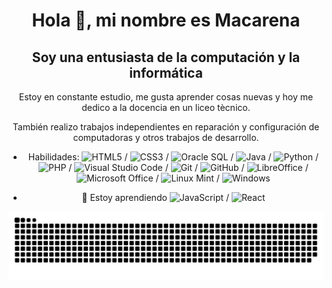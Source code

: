 <div align="center">
<h1>Hola 👋, mi nombre es Macarena</h1>
<h2>Soy una entusiasta de la computación y la informática</h2>

<p>Estoy en constante estudio, me gusta aprender cosas nuevas y hoy me dedico a la docencia en un liceo tècnico. </p>
<p>También realizo trabajos independientes en reparación y configuración de computadoras y otros trabajos de desarrollo.</p>

- Habilidades: ![HTML5](https://img.shields.io/badge/html5-%23E34F26.svg?style=for-the-badge&logo=html5&logoColor=white) / ![CSS3](https://img.shields.io/badge/css3-%231572B6.svg?style=for-the-badge&logo=css3&logoColor=white) / ![Oracle](https://img.shields.io/badge/Oracle-F80000?style=for-the-badge&logo=oracle&logoColor=white) SQL / ![Java](https://img.shields.io/badge/java-%23ED8B00.svg?style=for-the-badge&logo=openjdk&logoColor=white)  / ![Python](https://img.shields.io/badge/python-3670A0?style=for-the-badge&logo=python&logoColor=ffdd54) / ![PHP](https://img.shields.io/badge/php-%23777BB4.svg?style=for-the-badge&logo=php&logoColor=white) / ![Visual Studio Code](https://img.shields.io/badge/Visual%20Studio%20Code-0078d7.svg?style=for-the-badge&logo=visual-studio-code&logoColor=white) /  ![Git](https://img.shields.io/badge/git-%23F05033.svg?style=for-the-badge&logo=git&logoColor=white) / ![GitHub](https://img.shields.io/badge/github-%23121011.svg?style=for-the-badge&logo=github&logoColor=white) / ![LibreOffice](https://img.shields.io/badge/LibreOffice-%2318A303?style=for-the-badge&logo=LibreOffice&logoColor=white) / ![Microsoft Office](https://img.shields.io/badge/Microsoft_Office-D83B01?style=for-the-badge&logo=microsoft-office&logoColor=white) / ![Linux Mint](https://img.shields.io/badge/Linux%20Mint-87CF3E?style=for-the-badge&logo=Linux%20Mint&logoColor=white) / ![Windows](https://img.shields.io/badge/Windows-0078D6?style=for-the-badge&logo=windows&logoColor=white)

- 🌱 Estoy aprendiendo ![JavaScript](https://img.shields.io/badge/javascript-%23323330.svg?style=for-the-badge&logo=javascript&logoColor=%23F7DF1E) / ![React](https://img.shields.io/badge/react-%2320232a.svg?style=for-the-badge&logo=react&logoColor=%2361DAFB)

<img src="https://raw.githubusercontent.com/Platane/snk/output/github-contribution-grid-snake.svg" alt="Snake animation" />

</div>
